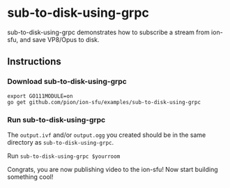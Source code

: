 # sub-to-disk-using-grpc
sub-to-disk-using-grpc demonstrates how to subscribe a stream from ion-sfu, and save VP8/Opus to disk.

## Instructions
### Download sub-to-disk-using-grpc
```
export GO111MODULE=on
go get github.com/pion/ion-sfu/examples/sub-to-disk-using-grpc
```

### Run sub-to-disk-using-grpc
The `output.ivf` and/or `output.ogg` you created should be in the same directory as `sub-to-disk-using-grpc`.

Run `sub-to-disk-using-grpc $yourroom`

Congrats, you are now publishing video to the ion-sfu! Now start building something cool!
